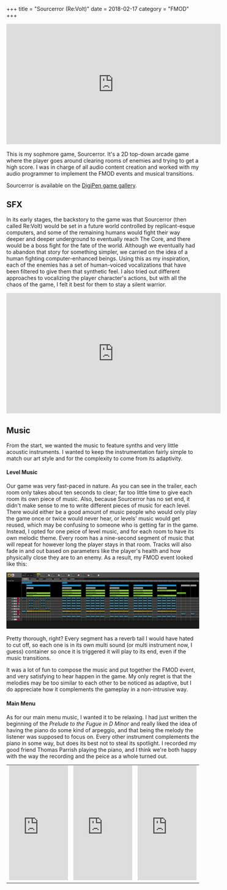 +++
title = "Sourcerror (Re:Volt)"
date = 2018-02-17
category = "FMOD"
+++

<div style="text-align:center;"><iframe width="560" height="315" src="https://www.youtube.com/embed/JwB5zCO-T2k?rel=0" frameborder="0" allow="autoplay; encrypted-media" allowfullscreen></iframe></div>

This is my sophmore game, Sourcerror.  It's a 2D top-down arcade game where the player goes around clearing rooms of enemies and trying to get a high score.  I was in charge of all audio content creation and worked with my audio programmer to implement the FMOD events and musical transitions.  

Sourcerror is available on the [DigiPen game gallery](https://games.digipen.edu/games/sourcerror#.Wv6yO0gvyiM).

## SFX

In its early stages, the backstory to the game was that Sourcerror (then called Re:Volt) would be set in a future world controlled by replicant-esque computers, and some of the remaining humans would fight their way deeper and deeper underground to eventually reach The Core, and there would be a boss fight for the fate of the world.  Although we eventually had to abandon that story for something simpler, we carried on the idea of a human fighting computer-enhanced beings.  Using this as my inspiration, each of the enemies has a set of human-voiced vocalizations that have been filtered to give them that synthetic feel.  I also tried out different approaches to vocalizing the player character's actions, but with all the chaos of the game, I felt it best for them to stay a silent warrior.

<div style="text-align:center;"><iframe width="560" height="315" src="https://www.youtube.com/embed/o6AUBtKSUIc?rel=0" frameborder="0" allow="autoplay; encrypted-media" allowfullscreen></iframe></div>

## Music

From the start, we wanted the music to feature synths and very little acoustic instruments.  I wanted to keep the instrumentation fairly simple to match our art style and for the complexity to come from its adaptivity.  

#### Level Music

Our game was very fast-paced in nature.  As you can see in the trailer, each room only takes about ten seconds to clear; far too little time to give each room its own piece of music.  Also, because Sourcerror has no set end, it didn't make sense to me to write different pieces of music for each level.  There would either be a good amount of music people who would only play the game once or twice would never hear, or levels' music would get reused, which may be confusing to someone who is getting far in the game.  Instead, I opted for one peice of level music, and for each room to have its own melodic theme.  Every room has a nine-second segment of music that will repeat for however long the player stays in that room.  Tracks will also fade in and out based on parameters like the player's health and how physically close they are to an enemy.  As a result, my FMOD event looked like this:

<div style="text-align:center;"><img src = "revolt_fmod_level.jpg" alt = "FMOD Level Screenshot" style = "width: 70vw"/></div>

Pretty thorough, right?  Every segment has a reverb tail I would have hated to cut off, so each one is in its own multi sound (or multi instrument now, I guess) container so once it is triggered it will play to its end, even if the music transitions.

It was a lot of fun to compose the music and put together the FMOD event, and very satisfying to hear happen in the game.  My only regret is that the melodies may be too similar to each other to be noticed as adaptive, but I do appreciate how it complements the gameplay in a non-intrusive way.

#### Main Menu

As for our main menu music, I wanted it to be relaxing.  I had just written the beginning of the *Prelude to the Fugue in D Minor* and really liked the idea of having the piano do some kind of arpeggio, and that being the melody the listener was supposed to focus on.  Every other instrument complements the piano in some way, but does its best not to steal its spotlight.  I recorded my good friend Thomas Parrish playing the piano, and I think we're both happy with the way the recording and the peice as a whole turned out.

<table>
<td>
<div class="soundcloud-responsive">
<iframe width="100%" height="300" scrolling="no" frameborder="no" allow="autoplay" src="https://w.soundcloud.com/player/?url=https%3A//api.soundcloud.com/tracks/416930859&color=%2340c4ff&auto_play=false&hide_related=false&show_comments=true&show_user=true&show_reposts=false&show_teaser=true&visual=true"></iframe>
</div>
</td>
<td>
<div class="soundcloud-responsive">
<iframe width="100%" height="300" scrolling="no" frameborder="no" allow="autoplay" src="https://w.soundcloud.com/player/?url=https%3A//api.soundcloud.com/tracks/416930877&color=%2340c4ff&auto_play=false&hide_related=false&show_comments=true&show_user=true&show_reposts=false&show_teaser=true&visual=true"></iframe>
</div>
</td>
<td>
<div class="soundcloud-responsive">
<iframe width="100%" height="300" scrolling="no" frameborder="no" allow="autoplay" src="https://w.soundcloud.com/player/?url=https%3A//api.soundcloud.com/tracks/416930883&color=%2340c4ff&auto_play=false&hide_related=false&show_comments=true&show_user=true&show_reposts=false&show_teaser=true&visual=true"></iframe>
</div>
</td>
</table>